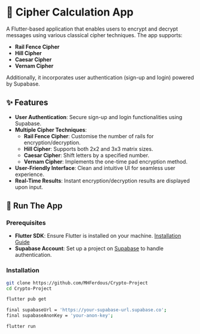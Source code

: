 # 🔐 Cipher Calculation App

A Flutter-based application that enables users to encrypt and decrypt messages using various classical cipher techniques. The app supports:

- **Rail Fence Cipher**
- **Hill Cipher**
- **Caesar Cipher**
- **Vernam Cipher**

Additionally, it incorporates user authentication (sign-up and login) powered by Supabase.

## ✨ Features

- **User Authentication**: Secure sign-up and login functionalities using Supabase.
- **Multiple Cipher Techniques**:
  - **Rail Fence Cipher**: Customise the number of rails for encryption/decryption.
  - **Hill Cipher**: Supports both 2x2 and 3x3 matrix sizes.
  - **Caesar Cipher**: Shift letters by a specified number.
  - **Vernam Cipher**: Implements the one-time pad encryption method.
- **User-Friendly Interface**: Clean and intuitive UI for seamless user experience.
- **Real-Time Results**: Instant encryption/decryption results are displayed upon input.

## 🚀 Run The App

### Prerequisites

- **Flutter SDK**: Ensure Flutter is installed on your machine. [Installation Guide](https://flutter.dev/docs/get-started/install)
- **Supabase Account**: Set up a project on [Supabase](https://supabase.io/) to handle authentication.

### Installation

   ```bash
   git clone https://github.com/MHFerdous/Crypto-Project
   cd Crypto-Project
   ```

   ```bash
   flutter pub get
   ```
 
   ```bash
   final supabaseUrl = 'https://your-supabase-url.supabase.co';
   final supabaseAnonKey = 'your-anon-key';
   ```

   ```bash
   flutter run
   ```

